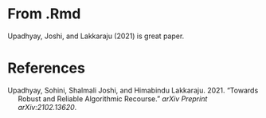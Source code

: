 From .Rmd
================

Upadhyay, Joshi, and Lakkaraju (2021) is great paper.

# References

<div id="refs" class="references csl-bib-body hanging-indent">

<div id="ref-upadhyay2021towards" class="csl-entry">

Upadhyay, Sohini, Shalmali Joshi, and Himabindu Lakkaraju. 2021.
“Towards Robust and Reliable Algorithmic Recourse.” *arXiv Preprint
arXiv:2102.13620*.

</div>

</div>
